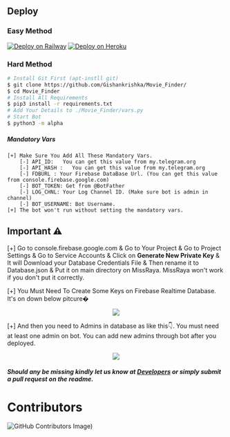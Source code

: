 
## Deploy

### Easy Method
[![Deploy on Railway](https://railway.app/button.svg)](https://railway.app/new/template/Y1pXr6?referralCode=GishanKrishka) [![Deploy on Heroku](https://www.herokucdn.com/deploy/button.svg)](https://heroku.com/deploy?template=https://github.com/Gishankrishka/Movie_Finder/)

### Hard Method
```sh
# Install Git First (apt-instll git)
$ git clone https://github.com/Gishankrishka/Movie_Finder/
$ cd Movie_Finder
# Install All Requirements 
$ pip3 install -r requirements.txt
# Add Your Details to ./Movie_Finder/vars.py
# Start Bot 
$ python3 -m alpha
```
##### Mandatory Vars
```
[+] Make Sure You Add All These Mandatory Vars. 
    [-] API_ID:   You can get this value from my.telegram.org
    [-] API_HASH :   You can get this value from my.telegram.org
    [-] FDBURL : Your Firebase DataBase Url. (You can get this value from console.firebase.google.com)
    [-] BOT_TOKEN: Get from @BotFather
    [-] LOG_CHNL: Your Log Channel ID. (Make sure bot is admin in channel)
    [-] BOT_USERNAME: Bot Username.
[+] The bot won't run without setting the mandatory vars.
```

## Important ⚠

[+] Go to console.firebase.google.com & Go to Your Project & Go to Project Settings & Go to Service Accounts & Click on <b>Generate New Private Key</b> & It will Download your Database Credentials File & Then rename it to Database.json & Put it on main directory on MissRaya. MissRaya won't work if you don't put it correctly.

[+] You Must Need To Create Some Keys on Firebase Realtime Database. It's on down below pitcure�
<p align="center">
  <img src="https://user-images.githubusercontent.com/90763454/169789605-70b386ca-ebe6-4aa2-a2b2-d01b5120f1e5.png"> 
</p>

[+] And then you need to Admins in database as like this👇. You must need at least one admin on bot. You can add new admins through bot after you deployed.
<p align="center">
  <img src="https://user-images.githubusercontent.com/90763454/169789380-d229f6d1-f52c-4033-a930-0dc4d99e0cb5.png"> 
</p>


##### Should any be missing kindly let us know at [Developers](https://t.me/Gishankrishka) or simply submit a pull request on the readme.

# Contributors
![GitHub Contributors Image](https://contrib.rocks/image?repo=Gishankrishka/Movie_Finder/))


